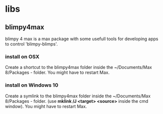 # libs

## blimpy4max

blimpy 4 max is a max package with some usefull tools for developing apps to control 'blimpy-blimps'.

### install on OSX

Create a shortcut to the blimpy4max folder inside the ~/Documents/Max 8/Packages - folder. You might have to restart Max.

### install on Windows 10

Create a symlink to the blimpy4max folder inside the ~/Documents/Max 8/Packages - folder. (use **mklink /J \<target> \<source>** inside the cmd window). You might have to restart Max.
